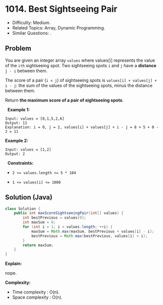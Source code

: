 # 1014. Best Sightseeing Pair

- Difficulty: Medium.
- Related Topics: Array, Dynamic Programming.
- Similar Questions: .

## Problem

You are given an integer array ```values``` where values[i] represents the value of the ```ith``` sightseeing spot. Two sightseeing spots ```i``` and ```j``` have a **distance** ```j - i``` between them.

The score of a pair (```i < j```) of sightseeing spots is ```values[i] + values[j] + i - j```: the sum of the values of the sightseeing spots, minus the distance between them.

Return **the maximum score of a pair of sightseeing spots**.

 
**Example 1:**

```
Input: values = [8,1,5,2,6]
Output: 11
Explanation: i = 0, j = 2, values[i] + values[j] + i - j = 8 + 5 + 0 - 2 = 11
```

**Example 2:**

```
Input: values = [1,2]
Output: 2
```

 
**Constraints:**


	
- ```2 <= values.length <= 5 * 104```
	
- ```1 <= values[i] <= 1000```



## Solution (Java)

```java
class Solution {
    public int maxScoreSightseeingPair(int[] values) {
        int bestPrevious = values[0];
        int maxSum = 0;
        for (int i = 1; i < values.length; ++i) {
            maxSum = Math.max(maxSum, bestPrevious + values[i] - i);
            bestPrevious = Math.max(bestPrevious, values[i] + i);
        }
        return maxSum;
    }
}
```

**Explain:**

nope.

**Complexity:**

* Time complexity : O(n).
* Space complexity : O(n).

